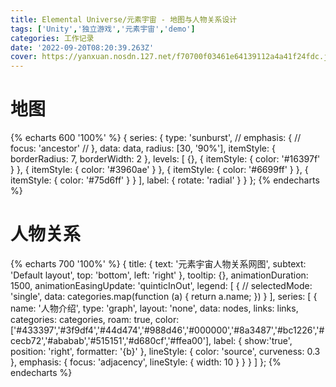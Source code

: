 ```yaml
---
title: Elemental Universe/元素宇宙 - 地图与人物关系设计
tags: ['Unity','独立游戏','元素宇宙','demo']
categories: 工作记录
date: '2022-09-20T08:20:39.263Z'
cover: https://yanxuan.nosdn.127.net/f70700f03461e64139112a4a41f24fdc.jpg
---
```


<script src="https://cdn.jsdelivr.net/npm/echarts-gl@1.1.1/dist/echarts-gl.min.js"></script>
<script src="https://cdn.jsdelivr.net/npm/echarts@4.8.0/dist/echarts.min.js"></script>
<script>
var nodes = [
      {
        "id": "0",
        "name": "观察者",
        "symbolSize": 45,
        "x": 0,
        "y": 0,
        "value": "处于更高维度的世界创始人",
        "category": 0
      },
      {
        "id": "1",
        "name": "氢/海卓尔根",
        "symbolSize": 30,
        "x": -100,
        "y": -150,
        "value": "第一个进入小宇宙的人，I族实际上的掌控者",
        "category": 1
      },
      {
        "id": "2",
        "name": "氦/赫琉姆",
        "symbolSize": 28,
        "x": -100,
        "y": 150,
        "value": "第二个进入小宇宙的人，0族中心，气象观测站驻站人",
        "category": 10
      },
      {
        "id": "3",
        "name": "锂/莉莉",
        "symbolSize": 18,
        "x": -150,
        "y": -250,
        "value": "研究所信息部兼制造部成员，住在浮岛，天生的乐天派",
        "category": 1
      },
      {
        "id": "4",
        "name": "铍/伯努利",
        "symbolSize": 20,
        "x": -279.30386,
        "y": 129.06424,
        "value": "甜食爱好者，可以靠绿宝石作为媒介使用毒理魔法的强大法师",
        "category": 2
      },
      {
        "id": "5",
        "name": "硼/伯朗",
        "symbolSize": 20,
        "x": 317.26337,
        "y": 106.03506,
        "value": "图书馆馆长，拥有渊博的知识。在大制造时期建设了图书馆的多个部分",
        "category": 3
      },
      {
        "id": "6",
        "name": "碳/卡尔妮",
        "symbolSize": 30,
        "x": 152.6012,
        "y": -85.16974,
        "value": "奸商，认为在新世界货币是最重要的东西而忽略了其他，也因此与硼/硅等人决裂",
        "category": 4
      },
      {
        "id": "7",
        "name": "氮/尼德尔根",
        "symbolSize": 15,
        "x": 82.69568,
        "y": 175.09113,
        "value": "危险的天才，但最近他辞退研究所的工作，希望能带领一部分人建立新农业生产社，回归田园生活",
        "category": 5
      },
      {
        "id": "8",
        "name": "氧/奥克希",
        "symbolSize": 20,
        "x": -150.384,
        "y": 37.17325,
        "value": "少女茶会的主持人，待所有人都很好，有一个小植物园，经常和镁交流",
        "category": 6
      },
      {
        "id": "9",
        "name": "氟/弗洛林",
        "symbolSize": 15,
        "x": -284.39832,
        "y": -51.16772,
        "value": "被自身侵害的体无完肤的恶魔，失明、瘫痪、只有一只完好的手",
        "category": 7
      },
      {
        "id": "10",
        "name": "氖/霓虹",
        "symbolSize": 10,
        "x": -9.34107,
        "y": 234.56128,
        "value": "名存实亡的灯光管理局的坐镇人员之一。在游魂逐渐增多之后晚上大家不再上街，灯似乎也没有那么重要了",
        "category": 10
      },
      {
        "id": "11",
        "name": "钠",
        "symbolSize": 28,
        "x": -200,
        "y": -100,
        "value": "元气男孩，喜欢喝汽水，头发容易烧起来。私下爱好做甜点，喜欢镁",
        "category": 1
      },
      {
        "id": "12",
        "name": "镁/麦吉",
        "symbolSize": 20,
        "x": -339.77908,
        "y": 14.69139,
        "value": "园艺爱好者，花房的所有人，和钙是好友。能够施展光与植物性质魔法的魔女",
        "category": 2
      },
      {
        "id": "13",
        "name": "铝/鲁明",
        "symbolSize": 35,
        "x": 150,
        "y": 60,
        "value": "本作的可操作角色，制造部部长，有着不为人知的另一面",
        "category": 3
      },
      {
        "id": "14",
        "name": "硅/西利",
        "symbolSize": 20,
        "x": 248.05168,
        "y": -31.99768,
        "value": "信息部部长，矿物收藏爱好者，与碳有解不开的心结",
        "category": 4
      },
      {
        "id": "15",
        "name": "磷",
        "symbolSize": 10,
        "x": 127.701546,
        "y": 242.55057,
        "value": "夜游街道上斩除游魂的术士，白天在纯白事务所休息",
        "category": 5
      },
      {
        "id": "16",
        "name": "硫",
        "symbolSize": 10,
        "x": -255.2226,
        "y": 53.5572,
        "value": "炼金术士之一，强大的地狱杀手。汞变化后在生死罅隙中逃避现实",
        "category": 6
      },
      {
        "id": "17",
        "name": "氯/克洛妮",
        "symbolSize": 30,
        "x": -416.55884,
        "y": -93.98975,
        "value": "一条圆滑的龙，不信任家人之外的任何人，有着恐怖的实力",
        "category": 7
      },
      {
        "id": "18",
        "name": "氩/阿尔根",
        "symbolSize": 18,
        "x": -164.79382,
        "y": 243.57944,
        "value": "持有光剑的沉默天使，是最忠实的护卫。被刺瞎单眼后精神错乱",
        "category": 10
      },
      {
        "id": "19",
        "name": "钾",
        "symbolSize": 25,
        "x": 20,
        "y": -200,
        "value": "强大但不自知的人，从来没有发掘过潜能，不愿听从他人的建议开拓新农业。喜欢氯但被其讨厌",
        "category": 1
      },
      {
        "id": "20",
        "name": "钙/白",
        "symbolSize": 20,
        "x": -408.12122,
        "y": 124.5048,
        "value": "纯白事务所的所长，伟大的建筑师，卸任研究所工作后居住在灯塔湖，和镁是好友",
        "category": 2
      },
      {
        "id": "21",
        "name": "钪",
        "symbolSize": 13,
        "x": 156.44113,
        "y": 125.13303,
        "value": "工房常客，自行车爱好者",
        "category": 9
      },
      {
        "id": "22",
        "name": "钛/何进",
        "symbolSize": 20,
        "x": 259.1107,
        "y": 142.5133,
        "value": "制造部重要新生代成员之一，身穿外骨骼，有着伟大的梦想",
        "category": 9
      },
      {
        "id": "23",
        "name": "铬",
        "symbolSize": 20,
        "x": 313.42786,
        "y": 189.44803,
        "value": "印象派画家，制造部重要成员之一",
        "category": 9
      },
      {
        "id": "25",
        "name": "铁",
        "symbolSize": 30,
        "x": 252.80825,
        "y": 223.1144,
        "value": "你最坚实的后盾。制造部核心成员之一、格斗大师",
        "category": 8
      },
      {
        "id": "26",
        "name": "钴",
        "symbolSize": 15,
        "x": 78.64646,
        "y": 301.512747,
        "value": "高塔上的小精灵，因为觉得天气预报不够准确，自己在做一些民间气象观测",
        "category": 8
      },
      {
        "id": "27",
        "name": "镍",
        "symbolSize": 12,
        "x": 151.46074,
        "y": -184.20204,
        "value": "和贵金属签订了契约的恶魔，开设了小镇上第一家银行",
        "category": 8
      },
      {
        "id": "28",
        "name": "铜",
        "symbolSize": 15,
        "x": 225.73984,
        "y": 302.41631,
        "value": "工房（民间制造局）的工作者之一，制造部最重要的外派成员",
        "category": 9
      },
      {
        "id": "29",
        "name": "镓",
        "symbolSize": 12,
        "x": 335.6842,
        "y": -0.206686,
        "value": "信息部工作者之一，有时会来制造部帮忙",
        "category": 3
      },
      {
        "id": "30",
        "name": "溴",
        "symbolSize": 15,
        "x": -403.92447,
        "y": -197.69823,
        "value": "危险又有趣的恶魔先生，当然，危险更多一些",
        "category": 7
      },
      {
        "id": "31",
        "name": "氪",
        "symbolSize": 10,
        "x": -281.4253,
        "y": 188.45137,
        "value": "自称超人的慵懒少年，有类似于氙的光能。经常能在街上看到他",
        "category": 10
      },
      {
        "id": "32",
        "name": "铷",
        "symbolSize": 18,
        "x": -250.41348,
        "y": -190,
        "value": "原钟塔的敲钟人，卸任后成为氢的专属女仆",
        "category": 1
      },
      {
        "id": "33",
        "name": "铑",
        "symbolSize": 8,
        "x": 144.6001,
        "y": -313.15067,
        "value": "名不见经传的蔷薇骑士，听说他有的时候会到访研究所提供必要的帮助",
        "category": 11
      },
      {
        "id": "34",
        "name": "银",
        "symbolSize": 15,
        "x": 87.84915,
        "y": -358.7059,
        "value": "宫廷医师、内务负责人，类似于管家的存在，拥有精明的头脑",
        "category": 11
      },
      {
        "id": "35",
        "name": "碘",
        "symbolSize": 25,
        "x": -438.2307,
        "y": -17.48405,
        "value": "著名的医生，饲养了一只黑猫，不时会进入亢奋的状态，与研究所化工部往来密切",
        "category": 7
      },
      {
        "id": "36",
        "name": "氙",
        "symbolSize": 10,
        "x": -303.26874,
        "y": 258.94648,
        "value": "她看起来就挺有活力的，和一同居住在浮岛群的人格格不入。大多数时候她都好像喝了酒。",
        "category": 10
      },
      {
        "id": "37",
        "name": "铯",
        "symbolSize": 20,
        "x": -126.44904,
        "y": -50.05937,
        "value": "钟塔的敲钟人，性格不羁而矛盾，掌握时间",
        "category": 1
      },
      {
        "id": "38",
        "name": "铱",
        "symbolSize": 20,
        "x": 206.7876,
        "y": -353.38005,
        "value": "贵金属与其他元素之间的信使，端庄优雅的彩虹使者",
        "category": 11
      },
      {
        "id": "39",
        "name": "铂",
        "symbolSize": 20,
        "x": 136.49738,
        "y": -269.55914,
        "value": "金的左膀右臂，世界布局的规划师",
        "category": 11
      },
      {
        "id": "40",
        "name": "金",
        "symbolSize": 25,
        "x": 29.187843,
        "y": -290.13132,
        "value":"贵金属的领导者，这个世界的领袖。在大建设完成之后逐渐居于高位远离尘嚣",
        "category": 11
      },
      {
        "id": "41",
        "name": "汞",
        "symbolSize": 15,
        "x": -358.36697,
        "y": 80.00926,
        "value": "强大的炼金术士，拥有渊博的学识，毒舌。被侵占变化后变成了丧失理智的极度危险的怪物",
        "category": 9
      },
      {
        "id": "42",
        "name": "Og",
        "symbolSize": 30,
        "x": -189.69513,
        "y": 346.50662,
        "value": "生死罅隙唯一保持理智的游魂，亡者的引导人，相信一切会迎来变局",
        "category": 10
      }
    ];
    var links = [
      
      {
        "value":"赋予其温度改变的能力",
        "source": "0",
        "target": "2"
      },
      {
        "value":"赋予其地质改造的能力",
        "source": "0",
        "target": "1"
      },
      {
        "value":"有趣的变量",
        "source": "0",
        "target": "13"
      },
      {
        "value":"赋予其时间停止的能力",
        "source": "0",
        "target": "37"
      },
      {
        "value":"爱慕",
        "source": "1",
        "target": "0"
      },
      {
        "value":"仇视",
        "source": "1",
        "target": "2"
      },
      {
        "value":"一根筋的可利用对象",
        "source": "1",
        "target": "11"
      },
      {
        "value":"仆人，假想的氦",
        "source": "1",
        "target": "32"
      },
      {
        "value":"可利用对象",
        "source": "1",
        "target": "3"
      },
      {
        "value":"合作往来",
        "source": "1",
        "target": "6"
      },
      {
        "value":"唯一的知心挚友",
        "source": "1",
        "target": "8"
      },
      {
        "value":"设局使氖的副肢失去攻击功能",
        "source": "1",
        "target": "10"
      },
      {
        "value":"最大的潜在不确定性威胁",
        "source": "1",
        "target": "13"
      },
      {
        "value":"可利用对象",
        "source": "1",
        "target": "17"
      },
      {
        "value":"使氩失去了一只眼睛",
        "source": "1",
        "target": "18"
      },{
        "value":"谋杀",
        "source": "1",
        "target": "35"
      },
      {
        "value":"外强中干，留着最后解决",
        "source": "1",
        "target": "40"
      },{
        "value":"一同前来新世界的伙伴，知道对方酝酿的阴谋",
        "source": "2",
        "target": "1"
      },{
        "value":"世界危机应对协商伙伴",
        "source": "2",
        "target": "5"
      },{
        "value":"聊天伙伴",
        "source": "2",
        "target": "9"
      },{
        "value":"同族姐妹，关系良好",
        "source": "2",
        "target": "10"
      },{
        "value":"协助保管日记",
        "source": "2",
        "target": "13"
      },{
        "value":"不明白对方在想什么",
        "source": "3",
        "target": "1"
      },{
        "value":"很喜欢的好哥哥",
        "source": "3",
        "target": "11"
      },{
        "value":"信息部的同事",
        "source": "3",
        "target": "14"
      },{
        "value":"女孩子心理咨询顾问",
        "source": "3",
        "target": "19"
      },{
        "value":"魔法同盟兄妹",
        "source": "4",
        "target": "12"
      },{
        "value":"魔法同盟兄弟",
        "source": "4",
        "target": "16"
      },{
        "value":"对抗",
        "source": "5",
        "target": "1"
      },{
        "value":"对抗氢的盟友",
        "source": "5",
        "target": "2"
      },{
        "value":"曾经一起创业的伙伴",
        "source": "5",
        "target": "6"
      },{
        "value":"导师",
        "source": "5",
        "target": "13"
      },{
        "value":"商业合作伙伴",
        "source": "6",
        "target": "1"
      },{
        "value":"曾经的商业合作伙伴",
        "source": "6",
        "target": "5"
      },{
        "value":"少女茶会参与人",
        "source": "6",
        "target": "8"
      },{
        "value":"出售药品",
        "source": "6",
        "target": "9"
      },{
        "value":"收购商品",
        "source": "6",
        "target": "12"
      },
      {
        "value":"商业合作伙伴",
        "source": "6",
        "target": "13"
      },{
        "value":"埋怨的对象，认为对方冷漠无情",
        "source": "6",
        "target": "14"
      },
      {
        "value":"坑蒙拐骗",
        "source": "6",
        "target": "25"
      },{
        "value":"商业合作伙伴",
        "source": "6",
        "target": "40"
      },{
        "value":"新农业争取对象",
        "source": "7",
        "target": "19"
      },{
        "value":"新农业争取对象",
        "source": "7",
        "target": "15"
      },{
        "value":"新农业争取对象",
        "source": "7",
        "target": "12"
      },{
        "value":"化工部曾经的同事",
        "source": "7",
        "target": "17"
      },{
        "value":"化工部曾经的同事",
        "source": "7",
        "target": "16"
      },{
        "value":"最好的朋友",
        "source": "8",
        "target": "1"
      },{
        "value":"少女茶会",
        "source": "8",
        "target": "3"
      },{
        "value":"少女茶会",
        "source": "8",
        "target": "6"
      },{
        "value":"少女茶会",
        "source": "8",
        "target": "9"
      },{
        "value":"少女茶会",
        "source": "8",
        "target": "12"
      },{
        "value":"少女茶会",
        "source": "8",
        "target": "17"
      },{
        "value":"聊天伙伴",
        "source": "9",
        "target": "2"
      },{
        "value":"友人",
        "source": "9",
        "target": "8"
      },{
        "value":"聊天伙伴",
        "source": "9",
        "target": "17"
      },{
        "value":"病患",
        "source": "9",
        "target": "35"
      },{
        "value":"客户",
        "source": "9",
        "target": "27"
      },{
        "value":"怨恨",
        "source": "10",
        "target": "1"
      },{
        "value":"好姐姐",
        "source": "10",
        "target": "2"
      },{
        "value":"好妹妹，关心",
        "source": "10",
        "target": "18"
      },{
        "value":"灯光爱好者同盟",
        "source": "10",
        "target": "36"
      },{
        "value":"有点难办的弟弟",
        "source": "10",
        "target": "31"
      },{
        "value":"灯光爱好者同盟",
        "source": "10",
        "target": "11"
      },{
        "value":"灯光爱好者同盟",
        "source": "10",
        "target": "41"
      },{
        "value":"畏惧",
        "source": "11",
        "target": "1"
      },{
        "value":"灯光爱好者同盟",
        "source": "11",
        "target": "10"
      },{
        "value":"好姐姐！",
        "source": "11",
        "target": "3"
      },{
        "value":"想帮助",
        "source": "11",
        "target": "19"
      },{
        "value":"爱慕对象",
        "source": "11",
        "target": "12"
      },{
        "value":"好朋友",
        "source": "11",
        "target": "13"
      },{
        "value":"秘密甜品研究伙伴",
        "source": "11",
        "target": "17"
      },{
        "value":"值得敬佩的魔法师",
        "source": "12",
        "target": "4"
      },{
        "value":"老师",
        "source": "12",
        "target": "5"
      },{
        "value":"很喜欢的朋友",
        "source": "12",
        "target": "8"
      },{
        "value":"同情",
        "source": "12",
        "target": "9"
      },{
        "value":"值得钦佩的魔法师",
        "source": "12",
        "target": "16"
      },{
        "value":"湖边好友",
        "source": "12",
        "target": "20"
      },{
        "value":"值得敬佩的光系魔法师（？",
        "source": "12",
        "target": "31"
      },{
        "value":"值得敬佩的光系魔法师（？",
        "source": "12",
        "target": "36"
      },{
        "value":"最大的敌人",
        "source": "13",
        "target": "1"
      },{
        "value":"对抗氢的同盟",
        "source": "13",
        "target": "2"
      },{
        "value":"老师",
        "source": "13",
        "target": "5"
      },{
        "value":"制造部的外销出口",
        "source": "13",
        "target": "6"
      },{
        "value":"好朋友",
        "source": "13",
        "target": "11"
      },{
        "value":"好朋友",
        "source": "13",
        "target": "12"
      },{
        "value":"关系最好的研究所部长",
        "source": "13",
        "target": "14"
      },{
        "value":"值得争取的盟友",
        "source": "13",
        "target": "17"
      },{
        "value":"部长",
        "source": "13",
        "target": "21"
      },{
        "value":"部长",
        "source": "13",
        "target": "22"
      },{
        "value":"部长",
        "source": "13",
        "target": "23"
      },{
        "value":"部长",
        "source": "13",
        "target": "25"
      },{
        "value":"部长",
        "source": "13",
        "target": "28"
      },{
        "value":"调侃对象",
        "source": "13",
        "target": "40"
      },{
        "value":"这个世界的希望",
        "source": "13",
        "target": "42"
      },{
        "value":"不可救药的、唯利是图的姐姐",
        "source": "14",
        "target": "6"
      },{
        "value":"我的好老师",
        "source": "14",
        "target": "5"
      },{
        "value":"志同道合的朋友",
        "source": "14",
        "target": "13"
      },{
        "value":"部长",
        "source": "14",
        "target": "3"
      },{
        "value":"被带出黑暗的生活，来到研究所",
        "source": "14",
        "target": "29"
      },{
        "value":"出口信息部最新科技",
        "source": "14",
        "target": "40"
      },{
        "value":"炼金术挚友",
        "source": "16",
        "target": "41"
      },{
        "value":"爱慕对象",
        "source": "18",
        "target": "37"
      },{
        "value":"爱慕对象",
        "source": "19",
        "target": "17"
      },{
        "value":"企图拉拢以进入制造部",
        "source": "19",
        "target": "13"
      },{
        "value":"湖边好友",
        "source": "20",
        "target": "12"
      },{
        "value":"浮岛建筑的设计师",
        "source": "20",
        "target": "1"
      },{
        "value":"贵金属浮岛的设计师",
        "source": "20",
        "target": "40"
      }
      
    ];
    var categories = [
      {
        "name": "高维生物",
        "color": "#FFFFFF"
      },
      {
        "name": "第一主族"
      },
      {
        "name": "第二主族"
      },
      {
        "name": "第三主族"
      },
      {
        "name": "第四主族"
      },
      {
        "name": "第五主族"
      },
      {
        "name": "第六主族"
      },
      {
        "name": "第七主族"
      },
      {
        "name": "铁族"
      },
      {
        "name": "副族金属"
      },
      {
        "name": "零族元素"
      },
      {
        "name": "贵金属"
      }
    ];
var data = [
  {
    name: '水',
    children: [
          {
            name: '上海',
            value: 0.35
          },
          {
            name: '下海',
            value: 0.35
          },
          {
            name: '灯塔湖',
            value: 0.25,
            children:[
              {
                name:'野营区',
                value:0.1
              }
            ]
          }
    ]
  },
   {
    name: '山',
    children: [
      {
        name: '左立界山',
        value: 0.25
      },
      {
        name: '右立界山',
        value: 0.25
      }
    ]
  },
  {
    name: '未开拓',
    children: [
      {
            name: '立界森林',
            value: 0.35
          },
          {
            name: '浮岛原野',
            value: 0.35
          },
          {
            name: '水下矿洞',
            value: 0.25,
                children:[
                  {
                    name: '透水长廊',
                    value: 0.08
                  },
                  {
                    name: '荧光大厅',
                    value: 0.08
                  },
                  {
                    name: '狭长矿脉',
                    value: 0.08
                  }
                ]
          }
    ]
  },
   {
    name: '建筑群',
    children: [
      {
            name: '研究所',
            value: 0.5,
            children: [
              {
                name: '主办公楼',
                value: 0.15
              },
              {
                name: '化工区',
                value: 0.2
              },
              {
                name: '实验中台',
                value: 0.15
              }
            ]
          },
          {
            name: '商店街',
            value: 1.5,
            children: [
              {
                name: '图书馆',
                value: 0.32,
                children:[
                  {
                    name: '图书馆',
                    value: 0.08
                  },
                  {
                    name: '阅读室',
                    value: 0.08
                  },
                  {
                    name: '咖啡厅',
                    value: 0.08
                  },
                  {
                    name: '卧室',
                    value: 0.08
                  }
                ]
              },
              {
                name: 'C-Shop',
                value: 0.3,
                children:[
                  {
                    name: '恢复品',
                    value: 0.1
                  },
                  {
                    name: '服装店',
                    value: 0.1
                  },
                  {
                    name: '发廊',
                    value: 0.1
                  }
                ]
              },
              {
                name: '瞭望塔',
                value: 0.1
              },
              {
                name: '树屋',
                value: 0.25,
                children:[
                  {
                    name: '药剂室',
                    value: 0.08
                  },
                  {
                    name: '花房',
                    value: 0.08
                  },
                  {
                    name: '客厅',
                    value: 0.08
                  }
                ]
              },
              {
                name: '甜品屋',
                value: 0.2
              },
              {
                name: '纯白事务所',
                value: 0.2
              },
              {
                name: '工房',
                value: 0.13
              }
            ]
          },
          {
            name: '矮建筑群',
            value: 0.3
          },
          {
            name: '浮岛生态群',
            value: 0.7,
            children: [
              {
                name: 'I族浮岛',
                value: 0.2
              },
              {
                name: 'II族浮岛群',
                value: 0.3,
                children:[
                  {
                    name: '塔岛',
                    value: 0.08
                  },
                  {
                    name: '霓虹岛',
                    value: 0.08
                  },
                  {
                    name: '暇岛',
                    value: 0.07
                  },
                  {
                    name: '光岛',
                    value: 0.1
                  }
                ]
              },
              {
                name: '贵金属浮岛',
                value: 0.2,
                children:[
                  {
                    name: '钟塔',
                    value: 0.1
                  },
                  {
                    name: '宫殿',
                    value: 0.1
                  }
                ]
              }
            ]
          }
        ]
      }
];
</script>

# 地图

{% echarts 600 '100%' %}
{
  series: {
    type: 'sunburst',
    // emphasis: {
    //     focus: 'ancestor'
    // },
    data: data,
    radius: [30, '90%'],
    itemStyle: {
      borderRadius: 7,
      borderWidth: 2
    },
    levels: [
        {},
        {
          itemStyle: {
            color: '#16397f'
          }
        },
        {
          itemStyle: {
            color: '#3960ae'
          }
        },
        {
          itemStyle: {
            color: '#6699ff'
          }
        },
        {
          itemStyle: {
            color: '#75d6ff'
          }
        }
      ],
    label: {
      rotate: 'radial'
    }
  }
};
{% endecharts %}

# 人物关系
{% echarts 700 '100%' %}
{
    title: {
      text: '元素宇宙人物关系网图',
      subtext: 'Default layout',
      top: 'bottom',
      left: 'right'
    },
    tooltip: {},
    animationDuration: 1500,
    animationEasingUpdate: 'quinticInOut',
    legend: [
      {
        // selectedMode: 'single',
        data: categories.map(function (a) {
          return a.name;
        })
      }
    ],
    series: [
      {
        name: '人物介绍',
        type: 'graph',
        layout: 'none',
        data: nodes,
        links: links,
        categories: categories,
        roam: true,
        color:['#433397','#3f9df4','#44d474','#988d46','#000000','#8a3487','#bc1226','#cecb72','#ababab','#515151','#d680cf','#ffea00'],
        label: {
          show:'true',
          position: 'right',
          formatter: '{b}'
        },
        lineStyle: {
          color: 'source',
          curveness: 0.3
        },
        emphasis: {
          focus: 'adjacency',
          lineStyle: {
            width: 10
          }
        }
      }
    ]
  };
{% endecharts %}